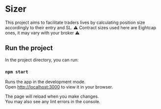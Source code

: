# Sizer

This project aims to facilitate traders lives by calculating position size accordingly to their entry and SL.
⚠️ Contract sizes used here are Eightcap ones, it may vary with your broker ⚠️

## Run the project

In the project directory, you can run:

### `npm start`

Runs the app in the development mode.\
Open [http://localhost:3000](http://localhost:3000) to view it in your browser.

The page will reload when you make changes.\
You may also see any lint errors in the console.
